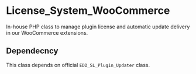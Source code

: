 # License_System_WooCommerce
In-house PHP class to manage plugin license and automatic update delivery in our WooCommerce extensions.

## Dependecncy
This class depends on official `EDD_SL_Plugin_Updater` class.
